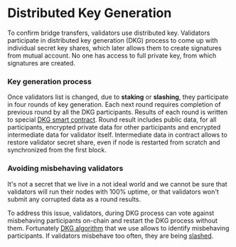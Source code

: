 # Distributed Key Generation

To confirm bridge transfers, validators use distributed key. Validators participate in distributed key generation (DKG) process to come up with individual secret key shares, which later allows them to create signatures from mutual account. No one has access to full private key, from which signatures are created.

### Key generation process

Once validators list is changed, due to **staking** or **slashing**, they participate in four rounds of key generation. Each next round requires completion of previous round by all the DKG participants. Results of each round is written to special [DKG smart contract](https://gitlab.com/chainfusion/chainfusion-contracts/-/blob/main/contracts/system/DKG.sol). Round result includes public data, for all participants, encrypted private data for other participants and encrypted intermediate data for validator itself. Intermediate data in contract allows to restore validator secret share, even if node is restarted from scratch and synchronized from the first block.

### Avoiding misbehaving validators

It's not a secret that we live in a not ideal world and we cannot be sure that validators will run their nodes with 100% uptime, or that validators won't submit any corrupted data as a round results.

To address this issue, validators, during DKG process can vote against misbehaving participants on-chain and restart the DKG process without them. Fortunately [DKG algorithm](https://eprint.iacr.org/2020/540.pdf) that we use allows to identify misbehaving participants. If validators misbehave too often, they are being [slashed](../validation/slashing.md).
